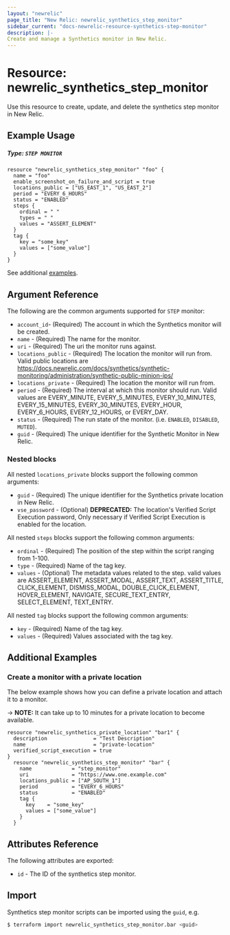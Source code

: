 ```yaml
---
layout: "newrelic"
page_title: "New Relic: newrelic_synthetics_step_monitor"
sidebar_current: "docs-newrelic-resource-synthetics-step-monitor"
description: |-
Create and manage a Synthetics monitor in New Relic.
---
```


# Resource: newrelic\_synthetics\_step\_monitor

Use this resource to create, update, and delete the synthetics step monitor in New Relic.

## Example Usage

##### Type: `STEP MONITOR`
```hcl
resource "newrelic_synthetics_step_monitor" "foo" {
  name = "foo"
  enable_screenshot_on_failure_and_script = true
  locations_public = ["US_EAST_1", "US_EAST_2"]
  period = "EVERY_6_HOURS"
  status = "ENABLED"
  steps {
    ordinal = " "
    types = " "
    values = "ASSERT_ELEMENT"
  }
  tag {
    key = "some_key"
    values = ["some_value"]
  }
}
```
See additional [examples](#additional-examples).

## Argument Reference

The following are the common arguments supported for `STEP` monitor:

* `account_id`- (Required) The account in which the Synthetics monitor will be created.
* `name` - (Required) The name for the monitor.
* `uri` - (Required) The uri the monitor runs against.
* `locations_public` - (Required) The location the monitor will run from. Valid public locations are https://docs.newrelic.com/docs/synthetics/synthetic-monitoring/administration/synthetic-public-minion-ips/
* `locations_private` - (Required) The location the monitor will run from.
* `period` - (Required) The interval at which this monitor should run. Valid values are EVERY_MINUTE, EVERY_5_MINUTES, EVERY_10_MINUTES, EVERY_15_MINUTES, EVERY_30_MINUTES, EVERY_HOUR, EVERY_6_HOURS, EVERY_12_HOURS, or EVERY_DAY.
* `status` - (Required) The run state of the monitor. (i.e. `ENABLED`, `DISABLED`, `MUTED`).
* `guid` - (Required) The unique identifier for the Synthetic Monitor in New Relic.


### Nested blocks

All nested `locations_private` blocks support the following common arguments:

* `guid` - (Required) The unique identifier for the Synthetics private location in New Relic.
* `vse_password` - (Optional) **DEPRECATED:** The location's Verified Script Execution password, Only necessary if Verified Script Execution is enabled for the location.

All nested `steps` blocks support the following common arguments:

* `ordinal` - (Required) The position of the step within the script ranging from 1-100.
* `type` - (Required) Name of the tag key.
* `values` - (Optional) The metadata values related to the step. valid values are ASSERT_ELEMENT, ASSERT_MODAL, ASSERT_TEXT, ASSERT_TITLE, CLICK_ELEMENT, DISMISS_MODAL, DOUBLE_CLICK_ELEMENT, HOVER_ELEMENT, NAVIGATE, SECURE_TEXT_ENTRY, SELECT_ELEMENT, TEXT_ENTRY.

All nested `tag` blocks support the following common arguments:

* `key` - (Required) Name of the tag key.
* `values` - (Required) Values associated with the tag key.

## Additional Examples

### Create a monitor with a private location

The below example shows how you can define a private location and attach it to a monitor.

-> **NOTE:** It can take up to 10 minutes for a private location to become available.

```hcl
resource "newrelic_synthetics_private_location" "bar1" {
  description               = "Test Description"
  name                      = "private-location"
  verified_script_execution = true
}
  resource "newrelic_synthetics_step_monitor" "bar" {
    name             = "step_monitor"
    uri              = "https://www.one.example.com"
    locations_public = ["AP_SOUTH_1"]
    period           = "EVERY_6_HOURS"
    status           = "ENABLED"
    tag {
      key    = "some_key"
      values = ["some_value"]
    }
  }
```

## Attributes Reference

The following attributes are exported:

* `id` - The ID of the synthetics step monitor.

## Import

Synthetics step monitor scripts can be imported using the `guid`, e.g.

```bash
$ terraform import newrelic_synthetics_step_monitor.bar <guid>
```